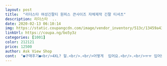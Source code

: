```yaml
---
layout: post 
title:  "리더스타 여성긴팔티 원피스 큰사이즈 자체제작 긴팔 티셔츠" 
description: 리더스타  ..
date: 2020-02-13 06:10:14 
img: https://static.coupangcdn.com/image/vendor_inventory/513c/13459a4315b73fda91e4f4e97cb5a87c4ed87274cbb4f024132866b66c12.jpg 
linkUrl: https://coupa.ng/bo5y3z 
categories: [1001] 
color: 212121 
price: 12500 
author: Ask View Shop 
cont:  "●구매후기●<br/>4XL? 헐.<br/>.<br/>어떻게  입어요.<br/>.<br/>ㅠㅠ 입어보니 생각했던핏이 안나와요<br/>고민하다 화면상 핏이 이뻐보여 삿는데 .<br/>.<br/>헐이네요.<br/><br/>끈은 잡아 당기나 안당기나 이 옷에는 아무런 영양도 없어요.<br/> 그냥 끈을 앞에 홀을 내서 빼내 준거에요.<br/> 당겨서 묶으게 되면 자신의 몸의 앞부분을 매는 겁니다.<br/>ㅋㅋㅋㅋㅋ 지금도 생각하면 웃음만 나옵니다.<br/>  한쪽 팔부분은 봉재도 다 하지 않고 하다가 말았습니다.<br/> 적어도 제가 받은 물품은 불량 입니다.<br/><br/>단추를 다시 달아야겠어요.<br/>상품평만 믿고 삿다가 개낭패봣네요.<br/><br/>박시한핏이라서<br/>반품하려다가 기다린 시간도 길고 그냥입어야겠어요<br/>상품 이미지에서 뒷모습과 앞모습을 보시면 끈을 앞에서 잡고 적당하게 잡아 당겨서 들어 가게 포인트를 줬는데요 물품 받고 입어보니 뒤에는 끈이 없어요.<br/> 다만 양쪽 옆구리에 끈을 미싱으로 박았어요.<br/> 그리고 앞에 홀(구엉)내서 끈을 빼냈어요.<br/> 그래서 끈을 당겨도 뒤에 부분은 전혀 포인트가 전해지지 않습니다.<br/><br/>아니면 상세 이미지가 상품과 다른 이미지를 올린거 든가 둘중 하나 입니다.<br/>  저는 비추 입니다.<br/><br/>앞 부분 설명해 드릴께요.<br/> 앞에 홀을 내고 끈을 빼놨기에 입고선 당겼어요.<br/>ㅡ.<br/>,ㅡ;; 이게 머람 ㅠㅠ 오래 기다렸구만... <br/> 전혀 안 쪼여져요.<br/>  그래서 옷을 벗어서 듸짚어서 보니 ㅡㅡ;; 입에서 나오는 첫마디가 헐... <br/> 이였습니다.<br/> 뒷에서 끈이 전혀 없고요 양끈을 양족 옆구리서 미싱으로 박아 놨어요.<br/> 뿐만 아니라 앞부분도 끈을 잡아 당겨도 안 당겨진<br/>오히려 좀 둔해보이는 느낌이 있기도 한데<br/>옷 자체가 예뻐서 다 커버됩니다ㅋㅋ<br/>옷은 반품 신청해서 반품 받았습니다.<br/><br/>옷이 좋다고 후기 남기신 분들은 정상 제품을 받으셨나 봅니다.<br/><br/>완전 강추해요!!<br/>이유가 있어요.<br/> 끈을 천과 천사이예 넣고 봉재를 했어야 끈을 당기면 옷이 쪼여 지는건데요 이 옷은 앙쪽 끝의 끈을 양 옆구리에 미싱으로 박아서 앞에 홀에다가 그냥 빼 놓은거에요.<br/> 옷을 듸짚어서 보면 끈이 그냥 보여요.<br/> 끈이 맨 살에 닿아요.<br/> 메리야스를 입고 입으면 끈이 그냥 메리야스에 닿게 되여 있어요.<br/>  이해가 가시나요?<br/>임부복을 따로 사려다 입부복대체로 입어야겠어요.<br/><br/>재질도 좋고 너무 맘에 드네요<br/>제가 받은 상품은 머라고 표현 해야 할지 대략 난감 하네요.<br/><br/>팔부분 단추도 너무 아래쪽에 있어서 팔소매걷으나마나<br/>" 
---
```

